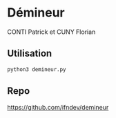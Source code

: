 # Démineur

CONTI Patrick et CUNY Florian

## Utilisation
```bash
python3 demineur.py
```

## Repo
https://github.com/ifndev/demineur